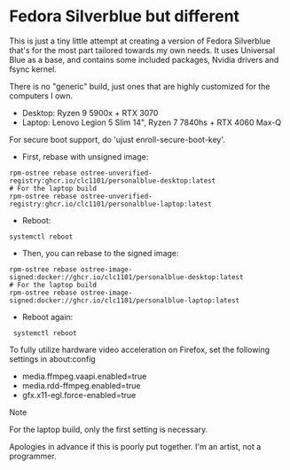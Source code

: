 # Fedora Silverblue but different

This is just a tiny little attempt at creating a version of Fedora Silverblue that's for the most part tailored towards my own needs. It uses Universal Blue as a base, and contains some included packages, Nvidia drivers and fsync kernel.

There is no "generic" build, just ones that are highly customized for the computers I own.

- Desktop: Ryzen 9 5900x + RTX 3070
- Laptop: Lenovo Legion 5 Slim 14", Ryzen 7 7840hs + RTX 4060 Max-Q

For secure boot support, do 'ujust enroll-secure-boot-key'.

- First, rebase with unsigned image:
 ```
rpm-ostree rebase ostree-unverified-registry:ghcr.io/clc1101/personalblue-desktop:latest
# For the laptop build
rpm-ostree rebase ostree-unverified-registry:ghcr.io/clc1101/personalblue-laptop:latest
 ```

- Reboot:
 ```
systemctl reboot
 ```

- Then, you can rebase to the signed image:
 ```
rpm-ostree rebase ostree-image-signed:docker://ghcr.io/clc1101/personalblue-desktop:latest
# For the laptop build
rpm-ostree rebase ostree-image-signed:docker://ghcr.io/clc1101/personalblue-laptop:latest
 ```
- Reboot again:
 ```
  systemctl reboot
 ```

To fully utilize hardware video acceleration on Firefox, set the following settings in about:config

- media.ffmpeg.vaapi.enabled=true
- media.rdd-ffmpeg.enabled=true
- gfx.x11-egl.force-enabled=true

> [!NOTE]
> For the laptop build, only the first setting is necessary.

Apologies in advance if this is poorly put together. I'm an artist, not a programmer.
